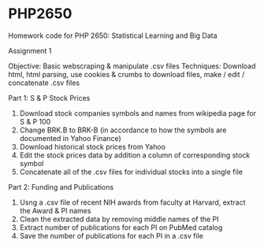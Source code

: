 # PHP2650
Homework code for PHP 2650: Statistical Learning and Big Data

Assignment 1

Objective: Basic webscraping & manipulate .csv files
Techniques: Download html, html parsing, use cookies & crumbs to download files, make / edit / concatenate .csv files

Part 1: S & P Stock Prices
1) Download stock companies symbols and names from wikipedia page for S & P 100
2) Change BRK.B to BRK-B (in accordance to how the symbols are documented in Yahoo Finance)
3) Download historical stock prices from Yahoo
4) Edit the stock prices data by addition a column of corresponding stock symbol
5) Concatenate all of the .csv files for individual stocks into a single file

Part 2: Funding and Publications
1) Usng a .csv file of recent NIH awards from faculty at Harvard, extract the Award & PI names
2) Clean the extracted data by removing middle names of the PI
3) Extract number of publications for each PI on PubMed catalog
4) Save the number of publications for each PI in a .csv file
